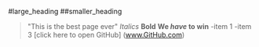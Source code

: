#large_heading
##smaller_heading
>"This is the best page ever"
*Italics*
**Bold**
**We *have* to win**
-item 1
-item 3
[click here to open GitHub] (www.GitHub.com)